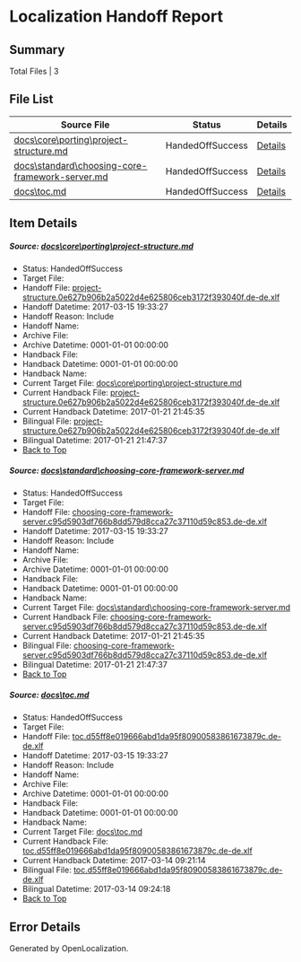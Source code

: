 # <a name='report-top'></a> Localization Handoff Report

## Summary
 Total Files | 3

## File List
 Source File | Status | Details 
 ----------- | ------ | ------- 
 [docs\core\porting\project-structure.md](https://github.com/dotnet/docs/blob/405bac1faa446687a4acdcf2d5536ee31f31f246/docs/core/porting/project-structure.md) | HandedOffSuccess | [Details](#b86693b1d6eed0ff5b8d1831e324354241f2980659)
 [docs\standard\choosing-core-framework-server.md](https://github.com/dotnet/docs/blob/405bac1faa446687a4acdcf2d5536ee31f31f246/docs/standard/choosing-core-framework-server.md) | HandedOffSuccess | [Details](#7151c87d373afce88c83239499ba33980383ab983376)
 [docs\toc.md](https://github.com/dotnet/docs/blob/405bac1faa446687a4acdcf2d5536ee31f31f246/docs/toc.md) | HandedOffSuccess | [Details](#9cbf700444662e225c43b49c2688c104f0b02a1a3442)

## Item Details
##### <a name='b86693b1d6eed0ff5b8d1831e324354241f2980659'></a> Source: [docs\core\porting\project-structure.md](https://github.com/dotnet/docs/blob/405bac1faa446687a4acdcf2d5536ee31f31f246/docs/core/porting/project-structure.md)
* Status: HandedOffSuccess
* Target File: 
* Handoff File: [project-structure.0e627b906b2a5022d4e625806ceb3172f393040f.de-de.xlf](https://github.com/dotnet/docs.handoff/blob/5de1a866df95767042e671b2e826a582e9a54b4f/ol-handoff/dotnet/docs.de-de/master/dotnet-core/project-structure.0e627b906b2a5022d4e625806ceb3172f393040f.de-de.xlf)
* Handoff Datetime: 2017-03-15 19:33:27
* Handoff Reason: Include
* Handoff Name: 
* Archive File: 
* Archive Datetime: 0001-01-01 00:00:00
* Handback File: 
* Handback Datetime: 0001-01-01 00:00:00
* Handback Name: 
* Current Target File: [docs\core\porting\project-structure.md](https://github.com/dotnet/docs.de-de/blob/c5f98ed291aaa04599d4c59d804bdba4f0c15db9/docs/core/porting/project-structure.md)
* Current Handback File: [project-structure.0e627b906b2a5022d4e625806ceb3172f393040f.de-de.xlf](https://github.com/dotnet/docs.handback/blob/d6450e2c5e8c4689cd19fee3b172930668ebd036/ol-handback/dotnet/docs.de-de/master/dotnet-core/project-structure.0e627b906b2a5022d4e625806ceb3172f393040f.de-de.xlf)
* Current Handback Datetime: 2017-01-21 21:45:35
* Bilingual File: [project-structure.0e627b906b2a5022d4e625806ceb3172f393040f.de-de.xlf](https://github.com/dotnet/docs.handback/blob/d6450e2c5e8c4689cd19fee3b172930668ebd036/ol-handback/dotnet/docs.de-de/master/dotnet-core/project-structure.0e627b906b2a5022d4e625806ceb3172f393040f.de-de.xlf)
* Bilingual Datetime: 2017-01-21 21:47:37
* [Back to Top](#report-top)

##### <a name='7151c87d373afce88c83239499ba33980383ab983376'></a> Source: [docs\standard\choosing-core-framework-server.md](https://github.com/dotnet/docs/blob/405bac1faa446687a4acdcf2d5536ee31f31f246/docs/standard/choosing-core-framework-server.md)
* Status: HandedOffSuccess
* Target File: 
* Handoff File: [choosing-core-framework-server.c95d5903df766b8dd579d8cca27c37110d59c853.de-de.xlf](https://github.com/dotnet/docs.handoff/blob/5de1a866df95767042e671b2e826a582e9a54b4f/ol-handoff/dotnet/docs.de-de/master/dotnet-core/choosing-core-framework-server.c95d5903df766b8dd579d8cca27c37110d59c853.de-de.xlf)
* Handoff Datetime: 2017-03-15 19:33:27
* Handoff Reason: Include
* Handoff Name: 
* Archive File: 
* Archive Datetime: 0001-01-01 00:00:00
* Handback File: 
* Handback Datetime: 0001-01-01 00:00:00
* Handback Name: 
* Current Target File: [docs\standard\choosing-core-framework-server.md](https://github.com/dotnet/docs.de-de/blob/c5f98ed291aaa04599d4c59d804bdba4f0c15db9/docs/standard/choosing-core-framework-server.md)
* Current Handback File: [choosing-core-framework-server.c95d5903df766b8dd579d8cca27c37110d59c853.de-de.xlf](https://github.com/dotnet/docs.handback/blob/d6450e2c5e8c4689cd19fee3b172930668ebd036/ol-handback/dotnet/docs.de-de/master/dotnet-core/choosing-core-framework-server.c95d5903df766b8dd579d8cca27c37110d59c853.de-de.xlf)
* Current Handback Datetime: 2017-01-21 21:45:35
* Bilingual File: [choosing-core-framework-server.c95d5903df766b8dd579d8cca27c37110d59c853.de-de.xlf](https://github.com/dotnet/docs.handback/blob/d6450e2c5e8c4689cd19fee3b172930668ebd036/ol-handback/dotnet/docs.de-de/master/dotnet-core/choosing-core-framework-server.c95d5903df766b8dd579d8cca27c37110d59c853.de-de.xlf)
* Bilingual Datetime: 2017-01-21 21:47:37
* [Back to Top](#report-top)

##### <a name='9cbf700444662e225c43b49c2688c104f0b02a1a3442'></a> Source: [docs\toc.md](https://github.com/dotnet/docs/blob/405bac1faa446687a4acdcf2d5536ee31f31f246/docs/toc.md)
* Status: HandedOffSuccess
* Target File: 
* Handoff File: [toc.d55ff8e019666abd1da95f80900583861673879c.de-de.xlf](https://github.com/dotnet/docs.handoff/blob/5de1a866df95767042e671b2e826a582e9a54b4f/ol-handoff/dotnet/docs.de-de/master/dotnet-core/toc.d55ff8e019666abd1da95f80900583861673879c.de-de.xlf)
* Handoff Datetime: 2017-03-15 19:33:27
* Handoff Reason: Include
* Handoff Name: 
* Archive File: 
* Archive Datetime: 0001-01-01 00:00:00
* Handback File: 
* Handback Datetime: 0001-01-01 00:00:00
* Handback Name: 
* Current Target File: [docs\toc.md](https://github.com/dotnet/docs.de-de/blob/f266d4a8f785a1e9f24d05df41560e381ccccf98/docs/toc.md)
* Current Handback File: [toc.d55ff8e019666abd1da95f80900583861673879c.de-de.xlf](https://github.com/dotnet/docs.handback/blob/ec86b3dc47935300d2e62d2ae7931e9d9bcbf03e/ol-handback/dotnet/docs.de-de/master/dotnet-core/toc.d55ff8e019666abd1da95f80900583861673879c.de-de.xlf)
* Current Handback Datetime: 2017-03-14 09:21:14
* Bilingual File: [toc.d55ff8e019666abd1da95f80900583861673879c.de-de.xlf](https://github.com/dotnet/docs.handback/blob/ec86b3dc47935300d2e62d2ae7931e9d9bcbf03e/ol-handback/dotnet/docs.de-de/master/dotnet-core/toc.d55ff8e019666abd1da95f80900583861673879c.de-de.xlf)
* Bilingual Datetime: 2017-03-14 09:24:18
* [Back to Top](#report-top)


## Error Details

Generated by OpenLocalization.

